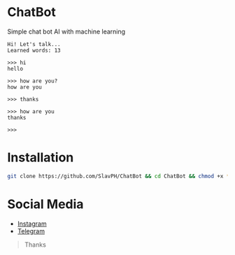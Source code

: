 # ChatBot
Simple chat bot AI with machine learning

```
Hi! Let's talk...
Learned words: 13

>>> hi
hello

>>> how are you?
how are you

>>> thanks

>>> how are you
thanks

>>> 

```

# Installation
```bash
git clone https://github.com/SlavPH/ChatBot && cd ChatBot && chmod +x * && ./bot.py
```

# Social Media
+ [Instagram](https://instagram.com/theslavph)                                                
+ [Telegram](https://telegram.me/theslavph)



> Thanks
